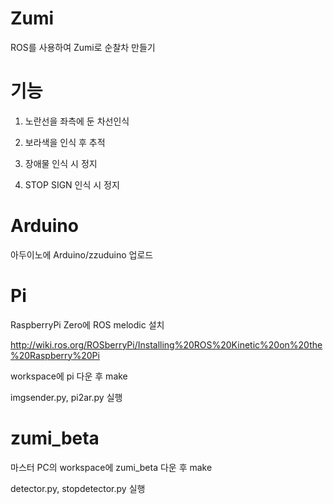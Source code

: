 # Zumi

ROS를 사용하여 Zumi로 순찰차 만들기

# 기능

1. 노란선을 좌측에 둔 차선인식

2. 보라색을 인식 후 추적

3. 장애물 인식 시 정지

4. STOP SIGN 인식 시 정지

# Arduino

아두이노에 Arduino/zzuduino 업로드

# Pi 

RaspberryPi Zero에 ROS melodic 설치

http://wiki.ros.org/ROSberryPi/Installing%20ROS%20Kinetic%20on%20the%20Raspberry%20Pi

workspace에 pi 다운 후 make

imgsender.py, pi2ar.py 실행

# zumi_beta

마스터 PC의 workspace에 zumi_beta 다운 후 make

detector.py, stopdetector.py 실행
